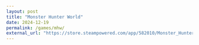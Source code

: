```yaml
---
layout: post
title: "Monster Hunter World"
date: 2024-12-19
permalink: /games/mhw/
external_url: "https://store.steampowered.com/app/582010/Monster_Hunter_World/"
---
```


